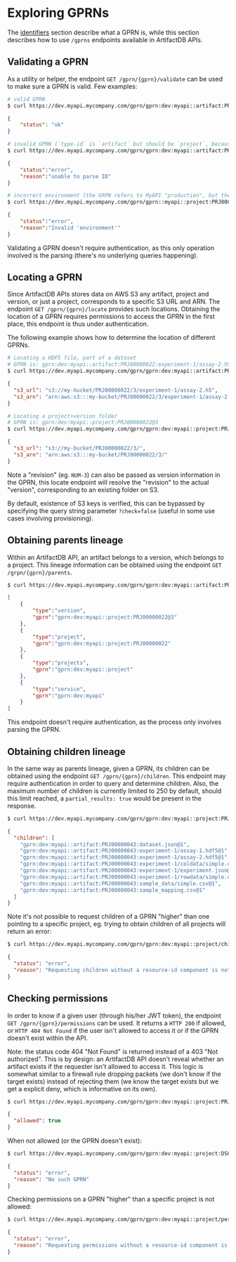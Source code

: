 # Exploring GPRNs

The [identifiers](../design/identifiers) section describe what a GPRN is, while this section describes how to use
`/gprns` endpoints available in ArtifactDB APIs.

## Validating a GPRN

As a utility or helper, the endpoint `GET /gprn/{gprn}/validate` can be used to make sure a GPRN is valid. Few
examples:

```bash
# valid GPRN
$ curl https://dev.myapi.mycompany.com/gprn/gprn:dev:myapi::artifact:PRJ00000022:experiment-1/assay-2.h5@3/validate
```
```json
{
    "status": "ok"
}
```

```bash
# invalid GPRN (`type-id` is `artifact` but should be `project`, because the `resource-id` is not an ArtifactDB ID)
$ curl https://dev.myapi.mycompany.com/gprn/gprn:dev:myapi::artifact:PRJ00000022/validate
```
```json
{
    "status":"error",
    "reason":"unable to parse ID"
}
```

```bash
# incorrect environment (the GRPN refers to MyAPI "production", but the instance serves MyAPI "development")
$ curl https://dev.myapi.mycompany.com/gprn/gprn::myapi::project:PRJ00000022/validate
```
```json
{
    "status":"error",
    "reason":"Invalid 'environment'"
}
```

Validating a GPRN doesn't require authentication, as this only operation involved is the parsing (there's no underlying queries
happening).


## Locating a GPRN

Since ArtifactDB APIs stores data on AWS S3 any artifact, project and version, or just a project, corresponds
to a specific S3 URL and ARN. The endpoint `GET /gprn/{gprn}/locate` provides such locations. Obtaining the location
of a GPRN requires permissions to access the GPRN in the first place, this endpoint is thus under authentication.

The following example shows how to determine the location of different GPRNs.
```bash
# Locating a HDF5 file, part of a dataset
# GPRN is: gprn:dev:myapi::artifact:PRJ00000022:experiment-1/assay-2.h5@3
$ curl https://dev.myapi.mycompany.com/gprn/gprn:dev:myapi::artifact:PRJ00000022:experiment-1/assay-2.h5@3/locate
```
```json
{
  "s3_url": "s3://my-bucket/PRJ00000022/3/experiment-1/assay-2.h5",
  "s3_arn": "arn:aws:s3:::my-bucket/PRJ00000022/3/experiment-1/assay-2.h5"
}
```

```bash
# Locating a project+version folder
# GPRN is: gprn:dev:myapi::project:PRJ00000022@3
$ curl https://dev.myapi.mycompany.com/gprn/gprn:dev:myapi::project:PRJ00000022@3/locate
```
```json
{
  "s3_url": "s3://my-bucket/PRJ00000022/3/",
  "s3_arn": "arn:aws:s3:::my-bucket/PRJ00000022/3/"
}
```

Note a "revision" (eg. `NUM-3`) can also be passed as version information in the GPRN, this locate endpoint will resolve
the "revision" to the actual "version", corresponding to an existing folder on S3.

By default, existence of S3 keys is verified, this can be bypassed by specifying the query string parameter `?check=false` (useful in
some use cases involving provisioning).


## Obtaining parents lineage

Within an ArtifactDB API, an artifact belongs to a version, which belongs to a project. This lineage information can be
obtained using the endpoint `GET /grpn/{gprn}/parents`.

```bash
$ curl https://dev.myapi.mycompany.com/gprn/gprn:dev:myapi::artifact:PRJ00000022:experiment-1/assay-2.h5@3/parents
```
```json
[
    {
        "type":"version",
        "gprn":"gprn:dev:myapi::project:PRJ00000022@3"
    },
    {
        "type":"project",
        "gprn":"gprn:dev:myapi::project:PRJ00000022"
    },
    {
        "type":"projects",
        "gprn":"gprn:dev:myapi::project"
    },
    {
        "type":"service",
        "gprn":"gprn:dev:myapi"
    }
]
```

This endpoint doesn't require authentication, as the process only involves parsing the GPRN.

## Obtaining children lineage

In the same way as parents lineage, given a GPRN, its children can be obtained using the endpoint
`GET /gprn/{gprn}/children`. This endpoint may require authentication in order to query and determine
children. Also, the maximum number of children is currently limited to 250 by default, should this limit
reached, a `partial_results: true` would be present in the response.

```bash
$ curl https://dev.myapi.mycompany.com/gprn/gprn:dev:myapi::project:PRJ00000043/children
```
```json
{
  "children": [
    "gprn:dev:myapi::artifact:PRJ00000043:dataset.json@1",
    "gprn:dev:myapi::artifact:PRJ00000043:experiment-1/assay-1.hdf5@1",
    "gprn:dev:myapi::artifact:PRJ00000043:experiment-1/assay-2.hdf5@1",
    "gprn:dev:myapi::artifact:PRJ00000043:experiment-1/coldata/simple.csv@1",
    "gprn:dev:myapi::artifact:PRJ00000043:experiment-1/experiment.json@1",
    "gprn:dev:myapi::artifact:PRJ00000043:experiment-1/rowdata/simple.csv@1",
    "gprn:dev:myapi::artifact:PRJ00000043:sample_data/simple.csv@1",
    "gprn:dev:myapi::artifact:PRJ00000043:sample_mapping.csv@1"
  ]
}
```

Note it's not possible to request children of a GPRN "higher" than one pointing to a specific project, eg. trying
to obtain children of all projects will return an error:
```bash
$ curl https://dev.myapi.mycompany.com/gprn/gprn:dev:myapi::project/children
```
```json
{
  "status": "error",
  "reason": "Requesting children without a resource-id component is not allowed (for now)"
}
```

## Checking permissions

In order to know if a given user (through his/her JWT token), the endpoint `GET /gprn/{gprn}/permissions` can be
used. It returns a `HTTP 200` if allowed, or `HTTP 404 Not Found` if the user isn't allowed to access it or if the GPRN
doesn't exist within the API.

Note: the status code 404 "Not Found" is returned instead of a 403 "Not authorized". This is
by design: an ArtifactDB API doesn't reveal whether an artifact exists if the requester isn't allowed to access it. This logic
is somewhat similar to a firewall rule dropping packets (we don't know if the target exists) instead of rejecting them (we know the target
exists but we get a explicit deny, which is informative on its own).

```bash
$ curl https://dev.myapi.mycompany.com/gprn/gprn:dev:myapi::project:PRJ00000043/permissions
```
```json
{
  "allowed": true
}
```

When not allowed (or the GPRN doesn't exist):
```bash
$ curl https://dev.myapi.mycompany.com/gprn/gprn:dev:myapi::project:DS000006849/permissions
```
```json
{
  "status": "error",
  "reason": "No such GPRN"
}
```

Checking permissions on a GPRN "higher" than a specific project is not allowed:
```bash
$ curl https://dev.myapi.mycompany.com/gprn/gprn:dev:myapi::project/permissions
```
```json
{
  "status": "error",
  "reason": "Requesting permissions without a resource-id component is not allowed"
}
```

